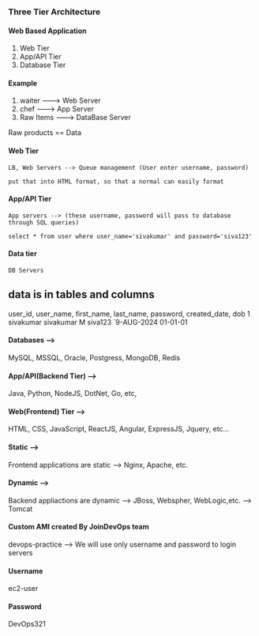 ### Three Tier Architecture

#### Web Based Application

1. Web Tier
2. App/API Tier
3. Database Tier

#### Example

1. waiter ---> Web Server
2. chef ---> App Server
3. Raw Items ---> DataBase Server

Raw products == Data

#### Web Tier

    LB, Web Servers --> Queue management (User enter username, password)

    put that into HTML format, so that a normal can easily format

#### App/API Tier

    App servers --> (these username, password will pass to database through SQL queries)

    select * from user where user_name='sivakumar' and password='siva123'

#### Data tier

    DB Servers

## data is in tables and columns

user_id, user_name, first_name, last_name, password, created_date, dob
1 sivakumar sivakumar M siva123 `9-AUG-2024 01-01-01

#### Databases -->

MySQL, MSSQL, Oracle, Postgress, MongoDB, Redis

#### App/API(Backend Tier) -->

Java, Python, NodeJS, DotNet, Go, etc,

#### Web(Frontend) Tier -->

HTML, CSS, JavaScript, ReactJS, Angular, ExpressJS, Jquery, etc...

#### Static -->

Frontend applications are static --> Nginx, Apache, etc.

#### Dynamic -->

Backend appliactions are dynamic --> JBoss, Webspher, WebLogic,etc. --> Tomcat

#### Custom AMI created By JoinDevOps team

devops-practice --> We will use only username and password to login servers

#### Username

ec2-user

#### Password

DevOps321
